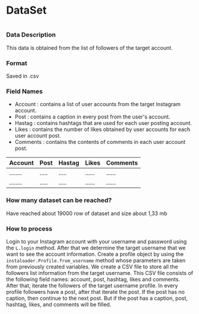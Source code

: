 # DataSet <h1>

### Data Description
This data is obtained from the list of followers of the target account.

### Format
Saved in .csv 

### Field Names
* Account :
contains a list of user accounts from the target Instagram account.
* Post : 
contains a caption in every post from the user's account.
* Hastag : 
contains hashtags that are used for each user posting account.
* Likes :
contains the number of likes obtained by user accounts for each user account post.
* Comments :
contains the contents of comments in each user account post.

| Account | Post | Hastag | Likes | Comments |
| -------- | ---- | ------ | ----- | ------- |
| ........ | ..... | ..... | ...... | ...... |
| ........ | ..... | ..... | ...... | ...... |



### How many dataset can be reached? 
Have reached about 19000 row of dataset and size about 1,33 mb


### How to process 
Login to your Instagram account with your username and password using the ```L.login``` method. After that we determine the target username that we want to see the account information. Create a profile object by using the ```instaloader.Profile.from_username``` method whose parameters are taken from previously created variables. We create a CSV file to store all the followers list information from the target username. This CSV file consists of the following field names: account, post, hashtag, likes and comments. After that, iterate the followers of the target username profile. In every profile followers have a post, after that iterate the post. If the post has no caption, then continue to the next post. But if the post has a caption, post, hashtag, likes, and comments will be filled.
